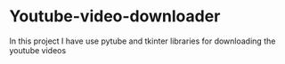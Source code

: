 # Youtube-video-downloader
In this project I have use pytube and tkinter libraries for downloading the youtube videos
